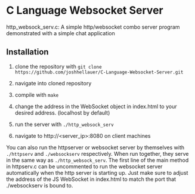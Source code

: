 # C Language Websocket Server
http_websock_serv.c:
A simple http/websocket combo server program demonstrated with a simple chat application

## Installation

1. clone the repository with `git clone https://github.com/joshhellauer/C-Language-Websocket-Server.git`
2. navigate into cloned repository
3. compile with `make`

4. change the address in the WebSocket object in index.html to your desired address. (localhost by default)

5. run the server with `./http_websock_serv`
6. navigate to http://<server_ip>:8080 on client machines

You can also run the httpserver or websocket server by themselves with `./httpserv` and `./websockserv` respectively. When run together, they serve in the same way as `./http_websock_serv`. The first line of the main method in httpserv.c can be uncommented to run the websocket server automatically when the http server is starting up. Just make sure to adjust the address of the JS WebSocket in index.html to match the port that ./websockserv is bound to.

